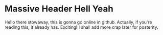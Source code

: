 # Massive Header Hell Yeah

Hello there stowaway, this is gonna go online in github. Actually, if you're reading this, it already has. Exciting! I shall add more crap later for posterity.
